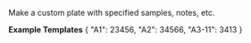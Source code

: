 Make a custom plate with specified samples, notes, etc.

**Example Templates**
{
    "A1": 23456,
    "A2": 34566,
    "A3-11": 3413
}